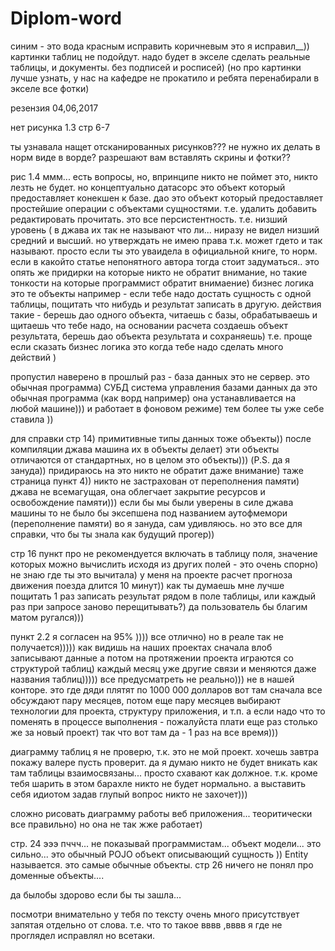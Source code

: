 # Diplom-word


синим - это вода
красным исправить
коричневым это я исправил__)) 
картинки таблиц не подойдут. надо будет в экселе сделать реальные таблицы, и документы. без подписей и росписей)
(но про картинки лучше узнать, у нас на кафедре не прокатило и ребята перенабирали в экселе все фотки)

резензия 04,06,2017

нет рисунка 1.3 стр 6-7

ты узнавала нащет отсканированных рисунков??? не нужно их делать в норм виде в ворде? разрешают вам вставлять скрины и фотки??

рис 1.4 ммм... есть вопросы, но, впринципе никто не поймет это, никто лезть не будет. но концептуально датасорс это объект который предоставляет конекшен к базе. дао это объект который
предоставляет простейшие операции с объектами сущностями. т.е. удалить добавить редактировать прочитать. это все персистентность. т.е. низший уровень ( в джава их так не называют что ли... 
ниразу не видел низший средний и высший. но утверждать не имею права т.к. может гдето и так называют. просто если ты это уваидела в официальной книге, то норм. если в какойто статье 
непонятного автора тогда стоит задуматься.. это опять же придирки на которые никто не обратит внимание, но такие тонкости на которые программист  обратит внимаение)
бизнес логика это те объекты например - если тебе надо достать сущность с одной таблицы, пощитать что нибудь и результат записать в другую. действия такие - берешь дао одного объекта, 
читаешь с базы, обрабатываешь и щитаешь что тебе надо, на основании расчета создаешь объект результата, берешь дао объекта результата и сохраняешь) т.е. проще если сказать бизнес логика
это когда тебе надо сделать много действий )

пропустил наверено в прошлый раз - база данных это не сервер. это обычная программа) СУБД система управления базами данных да это обычная программа (как ворд например) она устанавливается на любой машине))) и работает
в фоновом режиме) тем более ты уже себе ставила )) 

для справки стр 14) примитивные типы данных тоже объекты)) после компиляции джава машина их в объекты делает) эти объекты отличаются от стандартных, но в целом это объекты))) (P.S. да я зануда)) придираюсь на это никто не обратит даже внимание)
таже страница пункт 4)) никто не застрахован от переполнения памяти) джава не всемагущая, она облегчает закрытие ресурсов и освобождение памяти))) если бы мы были уверены в силе джава машины
то не было бы эксепшена под названием аутофмемори (переполнение памяти) во я зануда, сам удивляюсь. но это все для справки, что бы ты знала как будущий прогер)) 

 стр 16 пункт про не рекомендуется включать в таблицу поля, значение которых можно вычислить исходя из других полей - это очень спорно) не знаю где ты это вычитала) у меня на проекте расчет прогноза движения поезда длится 10 минут)) как ты думаешь мне лучше пощитать 1 раз записать результат рядом в поле таблицы, или каждый раз при запросе заново перещитывать?) да пользователь бы благим матом ругался)))
 
 пункт 2.2 я согласен на 95% )))) все отлично) но в реале так не получается))))) как видишь на наших проектах сначала влоб записывают данные а потом на протяжении проекта играются со структурой таблиц) каждый месяц уже другие связи и меняются даже названия таблиц))))) все предусматреть не реально)))
 не в нашей конторе. это где дяди плятят по 1000 000 долларов вот там сначала все обсуждают пару месяцев, потом еще пару месяцев выбирают технологии для проекта, структуру приложения, и т.п. а если надо что то поменять в процессе выполнения - пожалуйста плати еще раз столько же за новый проект) так что вот там да - 1 раз на все время)))
 
 диаграмму таблиц я не проверю, т.к. это не мой проект. хочешь завтра покажу валере пусть проверит. да я думаю никто не будет вникать как там таблицы взаимосвязаны... просто схавают как должное. т.к. кроме тебя шарить в этом барахле никто не будет нормально. а выставить себя идиотом задав  глупый вопрос никто не захочет)))
 
 сложно рисовать диаграмму работы веб приложения... теоритически все правильно) но она не так жже работает) 
 
 стр. 24 эээ пччч... не показывай программистам... объект модели... это сильно... это обычный POJO объект описывающий сущность )) Entity называется. это самые обычные объекты. 
 стр 26 ничего не понял про доменные объекты....
 
 да былобы здорово если бы ты зашла... 
 
 посмотри внимательно у тебя по тексту очень много присутствует запятая отдельно от слова. т.е. что то такое    вввв ,вввв      я где не проглядел исправлял но всетаки.
 
 